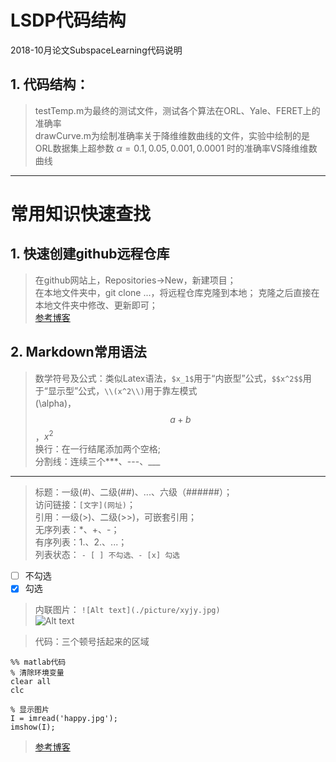 # LSDP代码结构  
<script type="text/javascript" src="http://cdn.mathjax.org/mathjax/latest/MathJax.js?config=default"></script>  
2018-10月论文SubspaceLearning代码说明  
## 1. 代码结构：  
> testTemp.m为最终的测试文件，测试各个算法在ORL、Yale、FERET上的准确率  
> drawCurve.m为绘制准确率关于降维维数曲线的文件，实验中绘制的是ORL数据集上超参数 $\alpha=0.1,0.05,0.001,0.0001$ 时的准确率VS降维维数曲线  
> 


---
# 常用知识快速查找
## 1. 快速创建github远程仓库
> 在github网站上，Repositories->New，新建项目；  
> 在本地文件夹中，git clone ...，将远程仓库克隆到本地； 
> 克隆之后直接在本地文件夹中修改、更新即可；  
> [参考博客](https://www.jianshu.com/p/7f8c80056233)

## 2. Markdown常用语法  
> 数学符号及公式：类似Latex语法，```$x_1$```用于“内嵌型”公式，```$$x^2$$```用于“显示型”公式，```\\(x^2\\)```用于靠左模式  
\(\alpha\)，$$a+b$$，$x^2$  
> 换行：在一行结尾添加两个空格;  
> 分割线：连续三个***、---、___  
***
> 标题：一级(#)、二级(##)、...、六级（######）；  
> 访问链接：```[文字](网址)```；  
> 引用：一级(>)、二级(>>)，可嵌套引用；  
> 无序列表：*、+、-；  
> 有序列表：1.、2.、...；  
> 列表状态：
```- [ ] 不勾选、- [x] 勾选```  
- [ ] 不勾选  
- [x] 勾选  
> 内联图片：
```![Alt text](./picture/xyjy.jpg)```  
![Alt text](./picture/xyjy.jpg)  

> 代码：三个顿号括起来的区域  
```
%% matlab代码
% 清除环境变量
clear all
clc

% 显示图片
I = imread('happy.jpg');
imshow(I);
```  
> [参考博客](https://coding.net/help/doc/project/markdown.html)  

